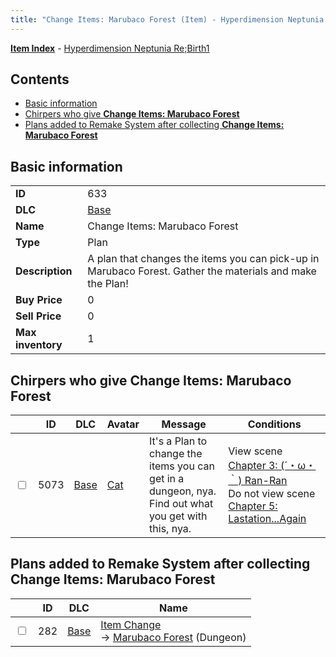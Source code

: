 ```yaml
---
title: "Change Items: Marubaco Forest (Item) - Hyperdimension Neptunia Re;Birth1"
---
```


[**Item Index**](/neptunia/rb1/item/index.html) - [Hyperdimension Neptunia Re;Birth1](/neptunia/rb1)

## Contents

- [Basic information](#basic-information)
- [Chirpers who give **Change Items: Marubaco Forest**](#chirpers-who-give-change-items-marubaco-forest)
- [Plans added to Remake System after collecting **Change Items: Marubaco Forest**](#plans-added-to-remake-system-after-collecting-change-items-marubaco-forest)

## Basic information

|   |   |
| -- | -- |
| **ID** | 633 |
| **DLC** | [Base](/neptunia/rb1/dlc/1-base.html) |
| **Name** | Change Items: Marubaco Forest |
| **Type** | Plan |
| **Description** | A plan that changes the items you can pick-up in Marubaco Forest. Gather the materials and make the Plan! |
| **Buy Price** | 0 |
| **Sell Price** | 0 |
| **Max inventory** | 1 |


## Chirpers who give **Change Items: Marubaco Forest**

|    | ID | DLC | Avatar | Message | Conditions |
| -- | -- | --- | ------ | ------- | ---------- |
| <input type="checkbox" id="rb1-chirper-event-1-5073" class="trackbox" /> | 5073 | [Base](/neptunia/rb1/dlc/1-base.html) | [Cat](/neptunia/rb1/undefined/1-226-cat.html) | It's a Plan to change the items you can get in a dungeon, nya.<br />Find out what you get with this, nya. | View scene [Chapter 3: (´・ω・｀) Ran-Ran](/neptunia/rb1/scene/1-309-chapter-3-ran-ran.html)<br />Do not view scene [Chapter 5: Lastation...Again](/neptunia/rb1/scene/1-501-chapter-5-lastation-again.html) |


## Plans added to Remake System after collecting **Change Items: Marubaco Forest**

|    | ID | DLC | Name |
| -- | -- | --- | ---- |
| <input type="checkbox" id="rb1-remake-1-282" class="trackbox" /> | 282 | [Base](/neptunia/rb1/dlc/1-base.html) | [Item Change](/neptunia/rb1/remake/1-282-item-change.html)<br /> → [Marubaco Forest](/neptunia/rb1/dungeon/1-9-marubaco-forest.html) (Dungeon) |
